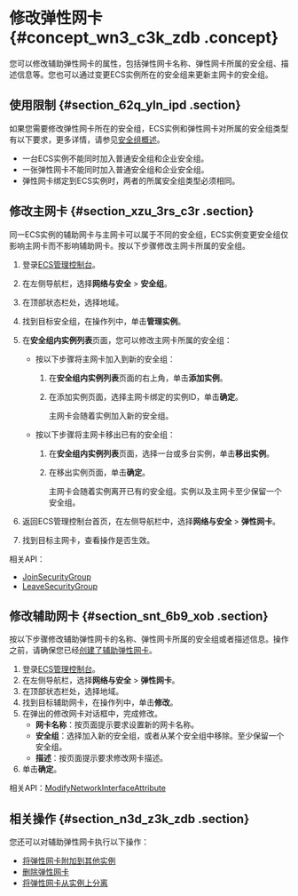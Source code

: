 # 修改弹性网卡 {#concept_wn3_c3k_zdb .concept}

您可以修改辅助弹性网卡的属性，包括弹性网卡名称、弹性网卡所属的安全组、描述信息等。您也可以通过变更ECS实例所在的安全组来更新主网卡的安全组。

## 使用限制 {#section_62q_yln_ipd .section}

如果您需要修改弹性网卡所在的安全组，ECS实例和弹性网卡对所属的安全组类型有以下要求，更多详情，请参见[安全组概述](../intl.zh-CN/安全/安全组/安全组概述.md#)。

-   一台ECS实例不能同时加入普通安全组和企业安全组。
-   一张弹性网卡不能同时加入普通安全组和企业安全组。
-   弹性网卡绑定到ECS实例时，两者的所属安全组类型必须相同。

## 修改主网卡 {#section_xzu_3rs_c3r .section}

同一ECS实例的辅助网卡与主网卡可以属于不同的安全组，ECS实例变更安全组仅影响主网卡而不影响辅助网卡。按以下步骤修改主网卡所属的安全组。

1.  登录[ECS管理控制台](https://ecs.console.aliyun.com)。
2.  在左侧导航栏，选择**网络与安全** \> **安全组**。
3.  在顶部状态栏处，选择地域。
4.  找到目标安全组，在操作列中，单击**管理实例**。
5.  在**安全组内实例列表**页面，您可以修改主网卡所属的安全组：
    -   按以下步骤将主网卡加入到新的安全组：
        1.  在**安全组内实例列表**页面的右上角，单击**添加实例**。
        2.  在添加实例页面，选择主网卡绑定的实例ID，单击**确定**。

            主网卡会随着实例加入新的安全组。

    -   按以下步骤将主网卡移出已有的安全组：
        1.  在**安全组内实例列表**页面，选择一台或多台实例，单击**移出实例**。
        2.  在移出实例页面，单击**确定**。

            主网卡会随着实例离开已有的安全组。实例以及主网卡至少保留一个安全组。

6.  返回ECS管理控制台首页，在左侧导航栏中，选择**网络与安全** \> **弹性网卡**。
7.  找到目标主网卡，查看操作是否生效。

相关API：

-   [JoinSecurityGroup](../intl.zh-CN/API参考/安全组/JoinSecurityGroup.md#)
-   [LeaveSecurityGroup](../intl.zh-CN/API参考/安全组/LeaveSecurityGroup.md#)

## 修改辅助网卡 {#section_snt_6b9_xob .section}

按以下步骤修改辅助弹性网卡的名称、弹性网卡所属的安全组或者描述信息。操作之前，请确保您已经[创建了辅助弹性网卡](intl.zh-CN/网络/弹性网卡/创建弹性网卡.md)。

1.  登录[ECS管理控制台](https://ecs.console.aliyun.com)。
2.  在左侧导航栏，选择**网络与安全** \> **弹性网卡**。
3.  在顶部状态栏处，选择地域。
4.  找到目标辅助网卡，在操作列中，单击**修改**。
5.  在弹出的修改网卡对话框中，完成修改。
    -   **网卡名称**：按页面提示要求设置新的网卡名称。
    -   **安全组**：选择加入新的安全组，或者从某个安全组中移除。至少保留一个安全组。
    -   **描述**：按页面提示要求修改网卡描述。
6.  单击**确定**。

相关API：[ModifyNetworkInterfaceAttribute](../intl.zh-CN/API参考/弹性网卡/ModifyNetworkInterfaceAttribute.md#)

## 相关操作 {#section_n3d_z3k_zdb .section}

您还可以对辅助弹性网卡执行以下操作：

-   [将弹性网卡附加到其他实例](intl.zh-CN//将弹性网卡附加到实例.md)
-   [删除弹性网卡](intl.zh-CN/网络/弹性网卡/删除弹性网卡.md)
-   [将弹性网卡从实例上分离](intl.zh-CN/网络/弹性网卡/分离弹性网卡.md#)

